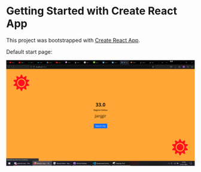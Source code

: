 # Getting Started with Create React App

This project was bootstrapped with [Create React App](https://github.com/facebook/create-react-app).

Default start page:

<img width="1437" alt="IMG1" src="https://raw.githubusercontent.com/SidtehDuck/Weather-App/main/IMG1.png">